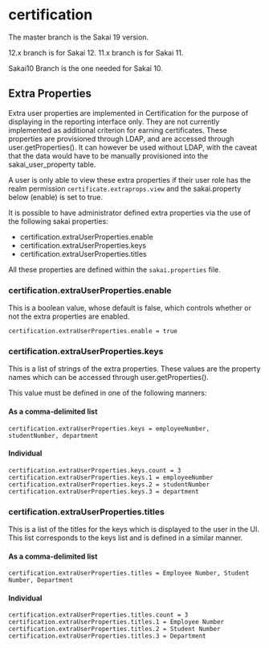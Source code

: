 # certification

The master branch is the Sakai 19 version.

12.x branch is for Sakai 12.
11.x branch is for Sakai 11.

Sakai10 Branch is the one needed for Sakai 10.

## Extra Properties

Extra user properties are implemented in Certification for the purpose of displaying in the reporting interface 
only. They are not currently implemented as additional criterion for earning certificates. These properties are 
provisioned through LDAP, and are accessed through user.getProperties(). It can however be used without LDAP, 
with the caveat that the data would have to be manually provisioned into the sakai_user_property table.

A user is only able to view these extra properties if their user role has the realm permission 
`certificate.extraprops.view` and the sakai.property below (enable) is set to true.

It is possible to have administrator defined extra properties via the use of the following sakai properties:
- certification.extraUserProperties.enable
- certification.extraUserProperties.keys
- certification.extraUserProperties.titles

All these properties are defined within the `sakai.properties` file.

### certification.extraUserProperties.enable
This is a boolean value, whose default is false, which controls whether or not the extra properties are enabled.

`certification.extraUserProperties.enable = true`

### certification.extraUserProperties.keys

This is a list of strings of the extra properties. These values are the property names which can be accessed through user.getProperties().

This value must be defined in one of the following manners:

#### As a comma-delimited list
`certification.extraUserProperties.keys = employeeNumber, studentNumber, department`

#### Individual
```
certification.extraUserProperties.keys.count = 3
certification.extraUserProperties.keys.1 = employeeNumber
certification.extraUserProperties.keys.2 = studentNumber
certification.extraUserProperties.keys.3 = department
```

### certification.extraUserProperties.titles
This is a list of the titles for the keys which is displayed to the user in the UI. This list corresponds to the keys list and is defined in a similar manner.

#### As a comma-delimited list
`certification.extraUserProperties.titles = Employee Number, Student Number, Department`

#### Individual
```
certification.extraUserProperties.titles.count = 3
certification.extraUserProperties.titles.1 = Employee Number
certification.extraUserProperties.titles.2 = Student Number
certification.extraUserProperties.titles.3 = Department
```
